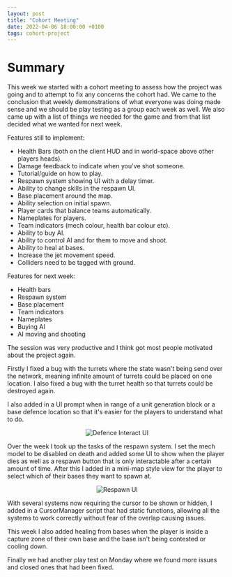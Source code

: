 ```yaml
---
layout: post
title: "Cohort Meeting"
date: 2022-04-06 18:00:00 +0100
tags: cohort-project
---
```


# Summary

This week we started with a cohort meeting to assess how the project was going and to attempt to fix any concerns the cohort had. We came to the conclusion that weekly demonstrations of what everyone was doing made sense and we should be play testing as a group each week as well. We also came up with a list of things we needed for the game and from that list decided what we wanted for next week. 

Features still to implement:
- Health Bars (both on the client HUD and in world-space above other players heads).
- Damage feedback to indicate when you've shot someone.
- Tutorial/guide on how to play.
- Respawn system showing UI with a delay timer.
- Ability to change skills in the respawn UI.
- Base placement around the map.
- Ability selection on initial spawn.
- Player cards that balance teams automatically.
- Nameplates for players.
- Team indicators (mech colour, health bar colour etc).
- Ability to buy AI.
- Ability to control AI and for them to move and shoot.
- Ability to heal at bases.
- Increase the jet movement speed.
- Colliders need to be tagged with ground.

Features for next week:
- Health bars
- Respawn system
- Base placement
- Team indicators
- Nameplates
- Buying AI
- AI moving and shooting

The session was very productive and I think got most people motivated about the project again.

Firstly I fixed a bug with the turrets where the state wasn't being send over the network, meaning infinite amount of turrets could be placed on one location. I also fixed a bug with the turret health so that turrets could be destroyed again.

I also added in a UI prompt when in range of a unit generation block or a base defence location so that it's easier for the players to understand what to do.

<p align="center">
  <img src="{{site.baseurl}}/assets/cohort-project/defence-interact-ui.png" alt="Defence Interact UI"/>
</p> 

Over the week I took up the tasks of the respawn system. I set the mech model to be disabled on death and added some UI to show when the player dies as well as a respawn button that is only interactable after a certain amount of time. After this I added in a mini-map style view for the player to select which of their bases they want to spawn at. 

<p align="center">
  <img src="{{site.baseurl}}/assets/cohort-project/respawn-death-ui.png" alt="Respawn UI"/>
</p> 

With several systems now requiring the cursor to be shown or hidden, I added in a CursorManager script that had static functions, allowing all the systems to work correctly without fear of the overlap causing issues. 

This week I also added healing from bases when the player is inside a capture zone of their own base and the base isn't being contested or cooling down. 

Finally we had another play test on Monday where we found more issues and closed ones that had been fixed. 